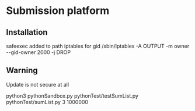 # Submission platform

## Installation

safeexec added to path
iptables for gid
/sbin/iptables -A OUTPUT -m owner --gid-owner 2000 -j DROP

## Warning

Update is not secure at all

python3 pythonSandbox.py pythonTest/testSumList.py pythonTest/sumList.py 3 1000000
